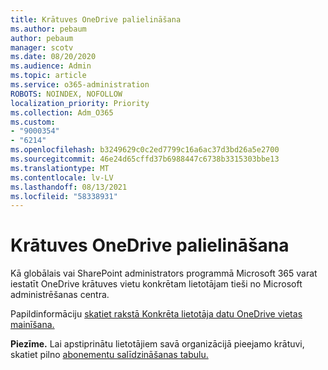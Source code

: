 ```yaml
---
title: Krātuves OneDrive palielināšana
ms.author: pebaum
author: pebaum
manager: scotv
ms.date: 08/20/2020
ms.audience: Admin
ms.topic: article
ms.service: o365-administration
ROBOTS: NOINDEX, NOFOLLOW
localization_priority: Priority
ms.collection: Adm_O365
ms.custom:
- "9000354"
- "6214"
ms.openlocfilehash: b3249629c0c2ed7799c16a6ac37d3bd26a5e2700
ms.sourcegitcommit: 46e24d65cffd37b6988447c6738b3315303bbe13
ms.translationtype: MT
ms.contentlocale: lv-LV
ms.lasthandoff: 08/13/2021
ms.locfileid: "58338931"
---
```

# <a name="increase-onedrive-storage"></a>Krātuves OneDrive palielināšana

Kā globālais vai SharePoint administrators programmā Microsoft 365 varat iestatīt OneDrive krātuves vietu konkrētam lietotājam tieši no Microsoft administrēšanas centra.  

Papildinformāciju [skatiet rakstā Konkrēta lietotāja datu OneDrive vietas mainīšana.](https://docs.microsoft.com/onedrive/change-user-storage)

**Piezīme.** Lai apstiprinātu lietotājiem savā organizācijā pieejamo krātuvi, skatiet pilno [abonementu salīdzināšanas tabulu.](https://go.microsoft.com/fwlink/?linkid=2139145) 